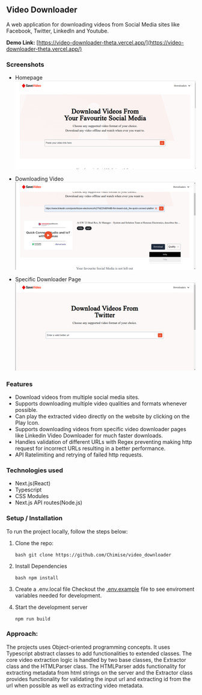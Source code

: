 ## Video Downloader

A web application for downloading videos from Social Media sites like Facebook, Twitter, LinkedIn and Youtube.

**Demo Link:** [https://video-downloader-theta.vercel.app/](https://video-downloader-theta.vercel.app/)


### Screenshots
- Homepage
    ![Video Downloader](./docs/video-downloader.png)

- Downloading Video
    ![Downloading Video](./docs/downloading.png)

- Specific Downloader Page
    ![Twitter Downloader Page](./docs/twitter-downloader.png)


### Features
- Download videos from multiple social media sites.
- Supports downloading multiple video qualities and formats whenever possible.
- Can play the extracted video directly on the website by clicking on the Play Icon.
- Supports downloading videos from specific video downloader pages like Linkedin Video Downloader for much faster downloads.
- Handles validation of different URLs with Regex preventing making http request for incorrect URLs resulting in a better performance.
- API Ratelimiting and retrying of failed http requests.


### Technologies used
- Next.js(React)
- Typescript
- CSS Modules
- Next.js API routes(Node.js)


### Setup / Installation
To run the project locally, follow the steps below:

1.  Clone the repo:

    ```
    bash git clone https://github.com/Chimise/video_downloader
    ```
2.  Install Dependencies
    
    ```
    bash npm install
    ```
3.  Create a .env.local file
    Checkout the [.env.example](./.env.example) file to see enviroment variables needed for development.

4.  Start the development server
    ```
    npm run build
    ```


### Approach:
The projects uses Object-oriented programming concepts. It uses Typescript abstract classes to add functionalities to extended classes.
The core video extraction logic is handled by two base classes, the Extractor class and the HTMLParser class. The HTMLParser adds functionality for extracting metadata from html strings on the server and the Extractor class provides functionality for validating the input url and extracting id from the url when possible as well as extracting video metadata.








